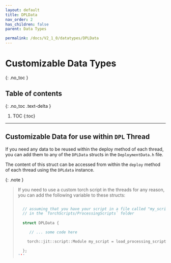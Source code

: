 ```yaml
---
layout: default
title: DPLData
nav_order: 2
has_children: false
parent: Data Types

permalink: /docs/V2_1_0/datatypes/DPLData
---
```


# Customizable Data Types
{: .no_toc }

## Table of contents
{: .no_toc .text-delta }

1. TOC
{:toc}

---

## Customizable Data for use within `DPL` Thread

If you need any data to be reused within the deploy method of each thread, you can add them to any of the 
`DPLData` structs in the `DeploymentData.h` file.

The content of this struct can be accessed from within the `deploy` method of each thread using the `DPLdata` instance.


{: .note }
> If you need to use a custom torch script in the threads for any reason,
> you can add the following variable to these structs:
> ```c++
> 
>   // assuming that you have your script in a file called "my_script.pt" located 
>   // in the `TorchScripts/ProcessingScripts` folder
>   
>   struct DPLData {
> 
>      // ... some code here
> 
>     torch::jit::script::Module my_script = load_processing_script("my_script.pt");
> 
>   };
> '''